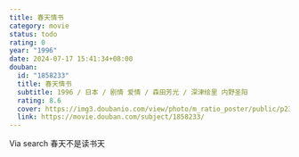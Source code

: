 ```yaml
---
title: 春天情书
category: movie
status: todo
rating: 0
year: "1996"
date: 2024-07-17 15:41:34+08:00
douban:
  id: "1858233"
  title: 春天情书
  subtitle: 1996 / 日本 / 剧情 爱情 / 森田芳光 / 深津绘里 内野圣阳
  rating: 8.6
  cover: https://img3.doubanio.com/view/photo/m_ratio_poster/public/p2327619627.jpg
  link: https://movie.douban.com/subject/1858233/
---
```


Via search 春天不是读书天
